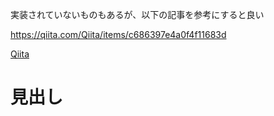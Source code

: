 実装されていないものもあるが、以下の記事を参考にすると良い

https://qiita.com/Qiita/items/c686397e4a0f4f11683d

[Qiita](https://qiita.com/Qiita/items/c686397e4a0f4f11683d)

# 見出し
